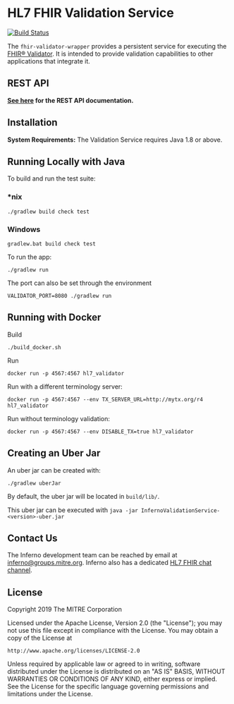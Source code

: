 # HL7 FHIR Validation Service

[![Build Status](https://travis-ci.com/inferno-community/fhir-validator-wrapper.svg?branch=master)](https://travis-ci.com/inferno-community/fhir-validator-wrapper)

The `fhir-validator-wrapper` provides a persistent service for executing the 
[FHIR® Validator](https://wiki.hl7.org/Using_the_FHIR_Validator). It is intended to provide validation capabilities
to other applications that integrate it.

## REST API

**[See here](rest-api.md) for the REST API documentation.**

## Installation

**System Requirements:** The Validation Service requires Java 1.8 or above.

## Running Locally with Java

To build and run the test suite:

### *nix
```shell script
./gradlew build check test
```

### Windows
```shell script
gradlew.bat build check test
```

To run the app:

```shell script
./gradlew run
```

The port can also be set through the environment
```shell script
VALIDATOR_PORT=8080 ./gradlew run
```

## Running with Docker

Build
```shell script
./build_docker.sh
```
Run
```shell script
docker run -p 4567:4567 hl7_validator
```

Run with a different terminology server:
```shell script
docker run -p 4567:4567 --env TX_SERVER_URL=http://mytx.org/r4 hl7_validator
```

Run without terminology validation:
```shell script
docker run -p 4567:4567 --env DISABLE_TX=true hl7_validator
```

## Creating an Uber Jar

An uber jar can be created with:

```shell
./gradlew uberJar
```

By default, the uber jar will be located in `build/lib/`.

This uber jar can be executed with `java -jar InfernoValidationService-<version>-uber.jar`

## Contact Us
The Inferno development team can be reached by email at inferno@groups.mitre.org.  Inferno also has a dedicated [HL7 FHIR chat channel](https://chat.fhir.org/#narrow/stream/153-inferno).

## License

Copyright 2019 The MITRE Corporation

Licensed under the Apache License, Version 2.0 (the "License"); you may not use this file except in compliance with the License. You may obtain a copy of the License at
```
http://www.apache.org/licenses/LICENSE-2.0
```
Unless required by applicable law or agreed to in writing, software distributed under the License is distributed on an "AS IS" BASIS, WITHOUT WARRANTIES OR CONDITIONS OF ANY KIND, either express or implied. See the License for the specific language governing permissions and limitations under the License.
